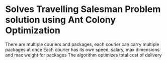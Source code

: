 # Solves Travelling Salesman Problem solution using Ant Colony Optimization
There are multiple couriers and packages, each courier can carry multiple packages at once 
Each courier has its own speed, salary, max dimensions and max weight for packages
The algorithm optimizes total cost of delivery
